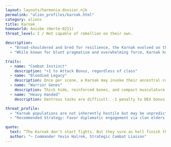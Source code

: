 ```yaml
---
layout: layouts/harmonia-dossier.njk
permalink: "alien_profiles/karnak.html"
category: aliens
title: Karnak
homeworld: Anisbe (Herte-0211)
threat_level: I / Not capable of rebellion on their own.

description:
  - "Broad-shouldered and bred for resilience, the Karnak evolved on the rugged world of Anisbe—an ash-swept planet of volcanic plains and jagged ridges. Isolated by geography and hardened by centuries of internal conflict, they developed a fierce martial culture that shaped every aspect of their society. Since their introduction to interstellar civilization, Karnak clans have eagerly embraced mercenary work, piracy, and frontier enforcement."
  - "While known for blunt pragmatism and overwhelming force, Karnak honor-codes are highly structured, often prioritizing loyalty and retribution over abstract ideals. Despite occasional disciplinary incidents, their discipline under contract and raw battlefield utility make them a common sight in conflicts throughout the outer systems."

traits:
  - name: "Combat Instinct"
    description: "+1 to Attack Bonus, regardless of class"
  - name: "Bloodied Legacy"
    description: Once per scene, a Karnak may invoke their ancestral combat heritage to reroll a failed hit, saving throw, or physical skill check. This must be declared immediately after the failure, before knowing the outcome.
  - name: "Warrior Genes"
    description: Thick hide, reinforced bones, and compact musculature grant an innate Armor Class of 15. This does not stack with worn armor, but is always active otherwise.
  - name: "Heavy Handed"
    description: Dextrous tasks are difficult. -1 penalty to DEX bonus.

threat_profile:
  - "Karnak populations are not inherently hostile but may be unpredictable when clan loyalties override contractual obligations. Most are motivated by material gain, reputation, or vendetta, making them manipulatable if approached correctly. Combat capability is significant; avoid provoking them without a clear numerical or technological advantage."
  - "Recommended Strategy: Favor diplomatic engagement via clan elders or warband captains. Use asset denial, precision strikes, or honor-based leverage to redirect aggression or secure compliance."

quote:
  text: “The Karnak don't start fights. But they sure as hell finish them.”
  author: "– Commander Yevin Halrek, Strategic Combat Liaison"
---
```

